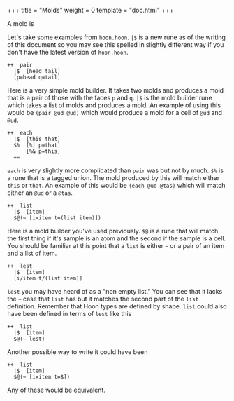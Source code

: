 +++
title = "Molds"
weight = 0
template = "doc.html"
+++

A mold is 

Let's take some examples from `hoon.hoon`. `|$` is a new rune as of the writing of this document so you may see this spelled in slightly different way if you don't have the latest version of `hoon.hoon`.

```
++  pair
  |$  [head tail]
  [p=head q=tail]
```

Here is a very simple mold builder. It takes two molds and produces a mold that is a pair of those with the faces `p` and `q`. `|$` is the mold builder rune which takes a list of molds and produces a mold. An example of using this would be `(pair @ud @ud)` which would produce a mold for a cell of `@ud` and `@ud`.

```
++  each
  |$  [this that]
  $%  [%| p=that]
      [%& p=this]
  ==
```

`each` is very slightly more complicated than `pair` was but not by much. `$%` is a rune that is a tagged union. The mold produced by this will match either `this` or `that`. An example of this would be `(each @ud @tas)` which will match either an `@ud` or a `@tas`.

```
++  list
  |$  [item]
  $@(~ [i=item t=(list item)])
```

Here is a mold builder you've used previously. `$@` is a rune that will match the first thing if it's sample is an atom and the second if the sample is a cell. You should be familiar at this point that a `list` is either `~`  or a pair of an item and a list of item.


```
++  lest
  |$  [item]
  [i/item t/(list item)]
```

`lest` you may have heard of as a "non empty list." You can see that it lacks the `~` case that `list` has but it matches the second part of the `list` definition. Remember that Hoon types are defined by shape. `list` could also have been defined in terms of `lest` like this

```
++  list
  |$  [item]
  $@(~ lest)
```

Another possible way to write it could have been

```
++  list
  |$  [item]
  $@(~ [i=item t=$])
```

Any of these would be equivalent.